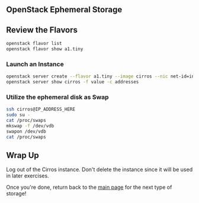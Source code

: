 ## OpenStack Ephemeral Storage

## Review the Flavors

```bash
openstack flavor list
openstack flavor show a1.tiny
```

### Launch an Instance

```bash
openstack server create --flavor a1.tiny --image cirros --nic net-id=internal cirros
openstack server show cirros -f value -c addresses
```

### Utilize the ephemeral disk as Swap

```bash
ssh cirros@IP_ADDRESS_HERE
sudo su -
cat /proc/swaps
mkswap -f /dev/vdb
swapon /dev/vdb
cat /proc/swaps
```

## Wrap Up

Log out of the Cirros instance. Don't delete the instance since it will be used in later exercises.

Once you're done, return back to the <A HREF="../master/README.md">main page</A> for the next type of storage!
